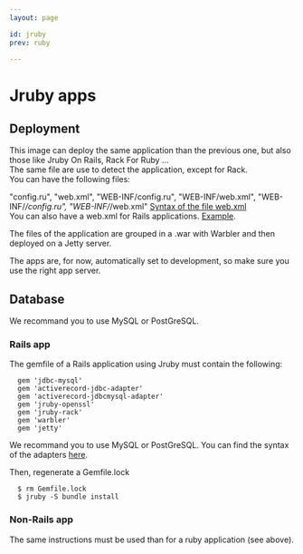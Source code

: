 ```yaml
---
layout: page

id: jruby
prev: ruby

---
```


Jruby apps
=====

Deployment
----------

This image can deploy the same application than the previous one, but also those like Jruby On Rails, Rack For Ruby …  
The same file are use to detect the application, except for Rack.  
You can have the following files:  

"config.ru", "web.xml", "WEB-INF/config.ru", "WEB-INF/web.xml", "WEB-INF/*/config.ru", "WEB-INF/*/web.xml"  [Syntax of the file web.xml](https://github.com/jruby/jruby-rack#for-other-rack-applications)  
You can also have a web.xml for Rails applications. [Example](https://github.com/jruby/jruby-rack#for-rails).    

The files of the application are grouped in a .war with Warbler and then deployed on a Jetty server.

The apps are, for now, automatically set to development, so make sure you use the right app server.

Database
----------

We recommand you to use MySQL or PostGreSQL.

### Rails app

The gemfile of a Rails application using Jruby must contain the following:

      gem 'jdbc-mysql'
      gem 'activerecord-jdbc-adapter'
      gem 'activerecord-jdbcmysql-adapter'
      gem 'jruby-openssl'
      gem 'jruby-rack'
      gem 'warbler'
      gem 'jetty'
  
We recommand you to use MySQL or PostGreSQL. You can find the syntax of the adapters [here](http://kenai.com/projects/activerecord-jdbc/pages/Home).
  
Then, regenerate a Gemfile.lock

      $ rm Gemfile.lock 
      $ jruby -S bundle install 

### Non-Rails app

The same instructions must be used than for a ruby application (see above).
